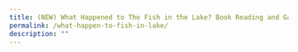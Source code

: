```yaml
---
title: (NEW) What Happened to The Fish in the Lake? Book Reading and Games Session
permalink: /what-happen-to-fish-in-lake/
description: ""
---
```

<!--
![](/images/Events/champs%20for%20our%20environment.png)

**Join the author of the children’s book series “Champs for Our Environment”, Maggie Lee, for the first-ever interactive book reading session with games for children on environmental values. The book series explores eco-ethical values that inspire environmental stewardship in children.**

**Dates:** <br>1 July, 11:00am – 12:00pm (Choa Chu Kang Public Library) <br> 1 July, 3:00pm – 4:00pm (Times Waterway Point) <br> 2 July, 11:30am – 12:30pm (Library@Harborfront) <br>
**Admission:** Free (registration required)<br>
**Organiser:**  Champs for Our Environment 

Join the author of the children’s book series “Champs for Our Environment”, Maggie Lee, for the first-ever interactive book reading session for children on environmental values. The book series explores eco-ethical values that inspire environmental stewardship in children. 

One of the central concepts of environmentalism and resource management is “The Tragedy of the Commons”, which describes what happens when people take as much as they can from a shared resource without thinking of the consequences, leading to the depletion of that resource.

In “What Happened to the Fish in the Lake?”, fishers live happily around a lake for years until they start to take more fish than they need. Over time, the fish dwindle and disappear. What will the fishers do now? This inspirational story highlights the need for all of us to come together to protect and sustain the environment and the Earth’s natural resources for current and future generations.


**Choa Chu Kang Public Library Registration**

<a href="https://www.eventbrite.sg/e/caring-for-the-environment-what-happened-to-the-fish-in-the-lake-tickets-645231333287?aff=ebdssbdestsearchhttps://go.gov.sg/smg-events" target="_blank" class="btn-link"><img src="/images/gogreensg_website-32.png"></a>

**Times Waterway Point Registration**

<a href="https://www.timesbookstores.com.sg/events/event-details/book-launch-what-happened-to-the-fish-in-the-lake" target="_blank" class="btn-link"><img src="/images/gogreensg_website-32.png"></a>

**Library@Harborfront Registration**

<a href="https://www.eventbrite.sg/e/caring-for-the-environment-what-happened-to-the-fish-in-the-lake-tickets-645231874907?aff=ebdssbdestsearch" target="_blank" class="btn-link"><img src="/images/gogreensg_website-32.png"></a>

<style>
	.btn-link {
		display: inline-block;
	}
	
	a.btn-link[target="_blank"]:after {
		display: none;
	}
	
	.btn-link > img {
		width: 100%;
	}
</style>
-->